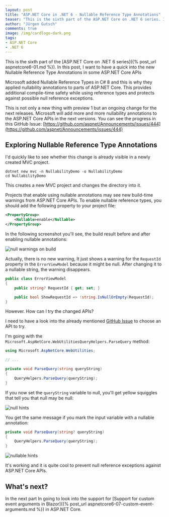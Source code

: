 ```yaml
---
layout: post
title: "ASP.​NET Core in .NET 6 - Nullable Reference Type Annotations"
teaser: "This is the sixth part of the ASP.NET Core on .NET 6 series. In this post, I want to have a quick into the new Nullable Reference Type Annotations in some ASP.NET Core APIs."
author: "Jürgen Gutsch"
comments: true
image: /img/cardlogo-dark.png
tags: 
- ASP.NET Core
- .NET 6
---
```


This is the sixth part of the [ASP.NET Core on .NET 6 series]({% post_url aspnetcore6-01.md %}). In this post, I want to have a quick into the new Nullable Reference Type Annotations in some ASP.NET Core APIs

Microsoft added Nullable Reference Types in C# 8 and this is why they applied nullability annotations to parts of ASP.NET Core. This provides additional compile-time safety while using reference types and protects against possible null reference exceptions. 

This is not only a new thing with preview 1 but an ongoing change for the next releases. Microsoft will add more and more nullability annotations to the ASP.NET Core APIs in the next versions. You can see the progress in this GitHub Issue: [https://github.com/aspnet/Announcements/issues/444](https://github.com/aspnet/Announcements/issues/444)

## Exploring Nullable Reference Type Annotations 

I'd quickly like to see whether this change is already visible in a newly created MVC project.

~~~ shell
dotnet new mvc -n NullabilityDemo -o NullabilityDemo
cd NullabilityDemo
~~~

This creates a new MVC project and changes the directory into it.

Projects that enable using nullable annotations may see new build-time warnings from ASP.NET Core APIs. To enable nullable reference types, you should add the following property to your project file:

```xml
<PropertyGroup>
    <Nullable>enable</Nullable>
</PropertyGroup>
```

In the following screenshot you'll see, the build result before and after enabling nullable annotations: 

![null warnings on build]({{site.baseurl}}/img/aspnetcore6/nullable-build.png)

Actually, there is no new warning, It just shows a warning for the `RequestId` property in the `ErrorViewModel` because it might be null. After changing it to a nullable string, the warning disappears.

~~~csharp
public class ErrorViewModel
{
    public string? RequestId { get; set; }

    public bool ShowRequestId => !string.IsNullOrEmpty(RequestId);
}
~~~

However. How can I try the changed APIs?

I need to have a look into the already mentioned [GitHub Issue](https://github.com/aspnet/Announcements/issues/444) to choose an API to try. 

I'm going with the `Microsoft.AspNetCore.WebUtilitiesQueryHelpers.ParseQuery` method:

~~~csharp
using Microsoft.AspNetCore.WebUtilities;

// ...

private void ParseQuery(string queryString)
{
    QueryHelpers.ParseQuery(queryString);
}
~~~

If you now set the `queryString` variable to null, you'll get yellow squiggles that tell you that null may be null:

![null hints]({{site.baseurl}}/img/aspnetcore6/nullable-hints.png)

You get the same message if you mark the input variable with a nullable annotation:

~~~csharp
private void ParseQuery(string? queryString)
{
	QueryHelpers.ParseQuery(queryString);
}
~~~

![nullable hints]({{site.baseurl}}/img/aspnetcore6/nullable-hints2.png)

It's working and it is quite cool to prevent null reference exceptions against ASP.NET Core APIs.

## What's next?

In the next part In going to look into the support for [Support for custom event arguments in Blazor]({% post_url aspnetcore6-07-custom-event-arguments.md %}) in ASP.NET Core.
